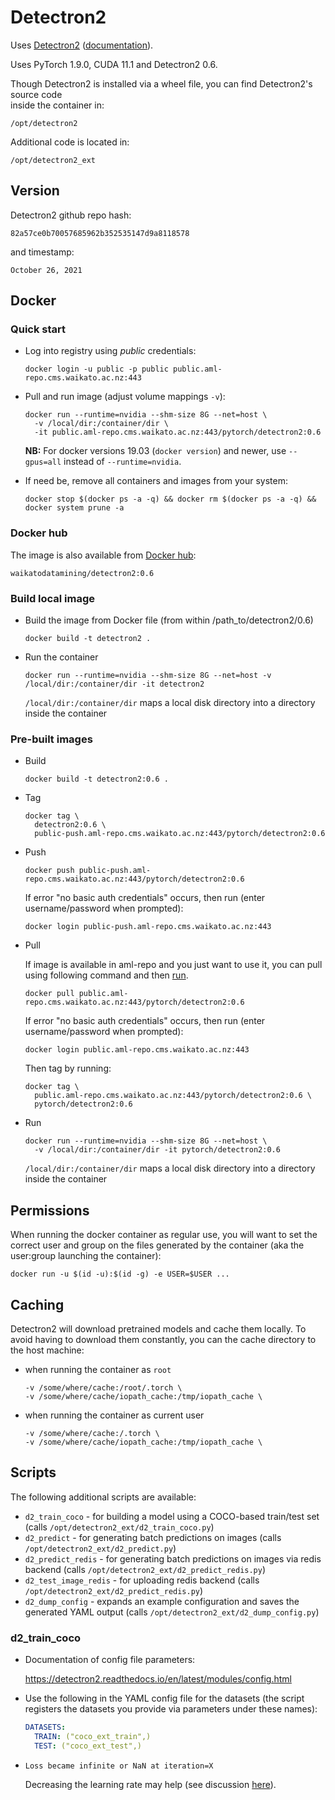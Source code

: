 # Detectron2

Uses [Detectron2](https://github.com/facebookresearch/detectron2) ([documentation](https://detectron2.readthedocs.io/en/v0.6/)). 

Uses PyTorch 1.9.0, CUDA 11.1 and Detectron2 0.6.

Though Detectron2 is installed via a wheel file, you can find Detectron2's source code \
inside the container in:

```commandline
/opt/detectron2
```

Additional code is located in:

```commandline
/opt/detectron2_ext
```

## Version

Detectron2 github repo hash:

```
82a57ce0b70057685962b352535147d9a8118578
```

and timestamp:

```
October 26, 2021
```

## Docker

### Quick start

* Log into registry using *public* credentials:

  ```commandline
  docker login -u public -p public public.aml-repo.cms.waikato.ac.nz:443 
  ```

* Pull and run image (adjust volume mappings `-v`):

  ```commandline
  docker run --runtime=nvidia --shm-size 8G --net=host \
    -v /local/dir:/container/dir \
    -it public.aml-repo.cms.waikato.ac.nz:443/pytorch/detectron2:0.6
  ```

  **NB:** For docker versions 19.03 (`docker version`) and newer, use `--gpus=all` instead of `--runtime=nvidia`.

* If need be, remove all containers and images from your system:

  ```commandline
  docker stop $(docker ps -a -q) && docker rm $(docker ps -a -q) && docker system prune -a
  ```

### Docker hub

The image is also available from [Docker hub](https://hub.docker.com/u/waikatodatamining):

```
waikatodatamining/detectron2:0.6
```

### Build local image

* Build the image from Docker file (from within /path_to/detectron2/0.6)

  ```commandline
  docker build -t detectron2 .
  ```
  
* Run the container

  ```commandline
  docker run --runtime=nvidia --shm-size 8G --net=host -v /local/dir:/container/dir -it detectron2
  ```
  `/local/dir:/container/dir` maps a local disk directory into a directory inside the container

### Pre-built images

* Build

  ```commandline
  docker build -t detectron2:0.6 .
  ```
  
* Tag

  ```commandline
  docker tag \
    detectron2:0.6 \
    public-push.aml-repo.cms.waikato.ac.nz:443/pytorch/detectron2:0.6
  ```
  
* Push

  ```commandline
  docker push public-push.aml-repo.cms.waikato.ac.nz:443/pytorch/detectron2:0.6
  ```
  If error "no basic auth credentials" occurs, then run (enter username/password when prompted):
  
  ```commandline
  docker login public-push.aml-repo.cms.waikato.ac.nz:443
  ```
  
* Pull

  If image is available in aml-repo and you just want to use it, you can pull using following command and then [run](#run).

  ```commandline
  docker pull public.aml-repo.cms.waikato.ac.nz:443/pytorch/detectron2:0.6
  ```
  If error "no basic auth credentials" occurs, then run (enter username/password when prompted):
  
  ```commandline
  docker login public.aml-repo.cms.waikato.ac.nz:443
  ```
  Then tag by running:
  
  ```commandline
  docker tag \
    public.aml-repo.cms.waikato.ac.nz:443/pytorch/detectron2:0.6 \
    pytorch/detectron2:0.6
  ```
  
* <a name="run">Run</a>

  ```commandline
  docker run --runtime=nvidia --shm-size 8G --net=host \
    -v /local/dir:/container/dir -it pytorch/detectron2:0.6
  ```
  `/local/dir:/container/dir` maps a local disk directory into a directory inside the container


## Permissions

When running the docker container as regular use, you will want to set the correct
user and group on the files generated by the container (aka the user:group launching
the container):

```commandline
docker run -u $(id -u):$(id -g) -e USER=$USER ...
```

## Caching

Detectron2 will download pretrained models and cache them locally. To avoid having
to download them constantly, you can the cache directory to the host machine:

* when running the container as `root`

  ```commandline
  -v /some/where/cache:/root/.torch \
  -v /some/where/cache/iopath_cache:/tmp/iopath_cache \
  ```

* when running the container as current user

  ```commandline
  -v /some/where/cache:/.torch \
  -v /some/where/cache/iopath_cache:/tmp/iopath_cache \
  ```


## Scripts

The following additional scripts are available:

* `d2_train_coco` - for building a model using a COCO-based train/test set (calls `/opt/detectron2_ext/d2_train_coco.py`)
* `d2_predict` - for generating batch predictions on images (calls `/opt/detectron2_ext/d2_predict.py`)
* `d2_predict_redis` - for generating batch predictions on images via redis backend (calls `/opt/detectron2_ext/d2_predict_redis.py`)
* `d2_test_image_redis` - for uploading redis backend (calls `/opt/detectron2_ext/d2_predict_redis.py`)
* `d2_dump_config` - expands an example configuration and saves the generated YAML output (calls `/opt/detectron2_ext/d2_dump_config.py`)

### d2_train_coco

* Documentation of config file parameters:

  https://detectron2.readthedocs.io/en/latest/modules/config.html
  
* Use the following in the YAML config file for the datasets (the script registers the datasets you provide via parameters under these names):

  ```yaml
  DATASETS:
    TRAIN: ("coco_ext_train",)
    TEST: ("coco_ext_test",)
  ```

* `Loss became infinite or NaN at iteration=X`
  
  Decreasing the learning rate may help (see discussion [here](https://github.com/facebookresearch/detectron2/issues/550#issuecomment-655127445)).
